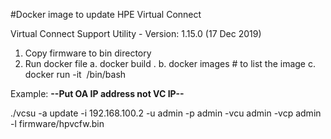#Docker image to update HPE Virtual Connect

Virtual Connect Support Utility - Version:	1.15.0 (17 Dec 2019)



1.  Copy firmware to bin directory
2.  Run docker file
   a. docker build .
   b. docker images # to list the image
   c. docker run -it <Image ID> /bin/bash


   Example: **--Put OA IP address not VC IP--**
 
   ./vcsu -a update -i 192.168.100.2 -u admin -p admin -vcu admin -vcp admin -l firmware/hpvcfw.bin
